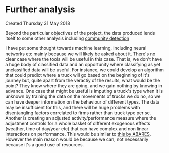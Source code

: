 # Further analysis
Created Thursday 31 May 2018

Beyond the particular objectives of the project, the data produced lends itself to some other analysis including
[community detection](./Further_analysis/community_detection.md)

I have put some thought towards machine learning, including neural networks etc mainly because we will likely be asked about it. There's no clear case where the tools will be useful in this case. That is, we don't have a huge body of classified data and an opportunity where classifying as yet unclassified data will be useful.
For instance, we could develop an algorithm that could predict where a truck will go based on the beginning of it's journey but, quite apart from the veractiy of the results, what would be the point? They know where they are going, and we gain nothing by knowing in advance.
One case that might be useful is imputing a truck's type when it is unknown by training the data on the movements of trucks we do no, so we can have deeper information on the behaviour of different types. The data may be insufficient for this, and there will be huge problems with disentangling factors correlated to firms rather than truck type per se.
Another is creating an adjusted activity/performance measure where the adjustment controls for a whole basket of different exogenous effects (weather, time of day/year etc) that can have complex and non linear interactions on performance. This would be similar to [this by ABARES](http://www.agriculture.gov.au/abares/research-topics/climate/farm-performance-climate). However the main reason would be because we can, not necessarily because it's a good use of resources.

